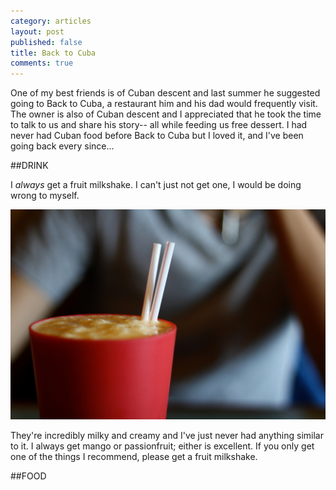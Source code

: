 ```yaml
---
category: articles
layout: post
published: false
title: Back to Cuba
comments: true
---
```


One of my best friends is of Cuban descent and last summer he suggested going to Back to Cuba, a restaurant him and his dad would frequently visit. The owner is also of Cuban descent and I appreciated that he took the time to talk to us and share his story-- all while feeding us free dessert. I had never had Cuban food before Back to Cuba but I loved it, and I've been going back every since...

##DRINK

I _always_ get a fruit milkshake. I can't just not get one, I would be doing wrong to myself. 

![BacktoCubaDrink.jpg](/images/BacktoCubaDrink.jpg)

They're incredibly milky and creamy and I've just never had anything similar to it. I always get mango or passionfruit; either is excellent. If you only get one of the things I recommend, please get a fruit milkshake.

##FOOD



